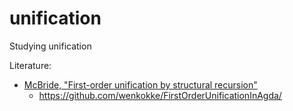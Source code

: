 # unification
Studying unification

Literature:
* [McBride, "First-order unification by structural recursion"](http://citeseerx.ist.psu.edu/viewdoc/summary?doi=10.1.1.25.1516)
  * https://github.com/wenkokke/FirstOrderUnificationInAgda/

